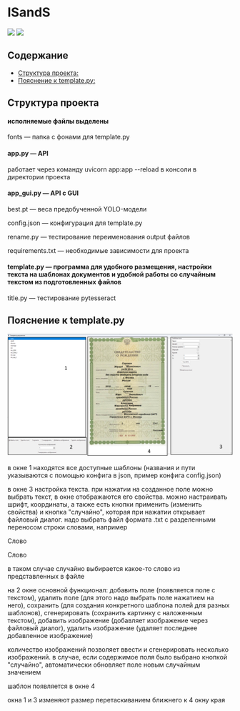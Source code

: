 # ISandS

![](https://img.shields.io/badge/ISandS-blue) ![](https://img.shields.io/badge/Python-3.12.X-yellow)  
## Содержание
  - [Структура проекта:](#структура-проекта)
  - [Пояснение к template.py:](#пояснение-к-templatepy)


## Структура проекта

#### исполняемые файлы выделены

 fonts — папка с фонами для template.py

#### app.py — API 

работает через команду uvicorn app:app --reload в консоли в директории проекта

#### app_gui.py — API с GUI

 best.pt — веса предобученной YOLO-модели

 config.json — конфигурация для template.py

 rename.py — тестирование переименования output файлов

 requirements.txt — необходимые зависимости для проекта

#### template.py — программа для удобного размещения, настройки текста на шаблонах документов и удобной работы со случайным текстом из подготовленных файлов

 title.py — тестирование pytesseract

## Пояснение к template.py

![image](images/template.png)

в окне 1 находятся  все доступные шаблоны (названия и пути указываются с помощью конфига в json, пример конфига config.json)

в окне 3 настройка текста. при нажатии на созданное поле можно выбрать текст, в окне отображаются его свойства. можно настраивать шрифт, координаты, а также есть кнопки применить (изменить свойства) и
кнопка "случайно", которая при нажатии открывает файловый диалог. надо выбрать файл формата .txt с разделенными переносом строки словами, например

Слово

Слово

в таком случае случайно выбирается какое-то слово из представленных в файле

на 2 окне основной функционал: добавить поле (появляется поле с текстом), удалить поле (для этого надо выбрать поле нажатием на него), сохранить  (для создания конкретного шаблона полей для разных шаблонов), сгенерировать (сохранить картинку с наложенным текстом), добавить изображение (добавляет изображение через файловый диалог), удалить изображение (удаляет последнее добавленное изображение)

количество изображений позволяет ввести и сгенерировать несколько изображений. в случае, если содержимое поля было выбрано кнопкой "случайно", автоматически обновляет поле новым случайным значением


шаблон появляется в окне 4

окна 1 и 3 изменяют размер перетаскиванием ближнего к 4 окну края